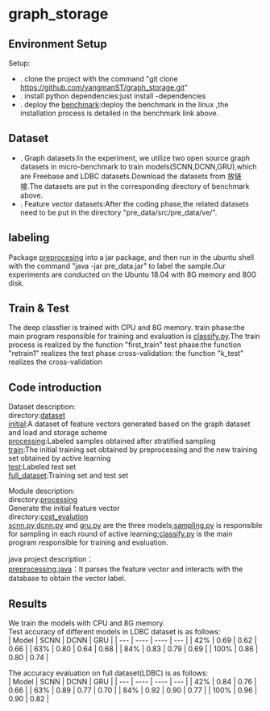 # graph_storage

## Environment Setup
Setup:
* . clone the project with the command "git clone https://github.com/yangmanST/graph_storage.git"
* . install python dependencies:just install -dependencies
* . deploy the [benchmark](https://github.com/kuzeko/graph-databases-testsuite):deploy the benchmark in the linux ,the installation process is detailed in the benchmark link above.

## Dataset 
* . Graph datasets:In the experiment, we utilize two open source graph datasets in micro-benchmark  to train models(SCNN,DCNN,GRU),which are Freebase and LDBC datasets.Download the datasets from 放链接.The datasets are put in the corresponding directory of benchmark above.
* . Feature vector datasets:After the coding phase,the related datasets need to be put in the directory "pre_data/src/pre_data/ve/".

## labeling  
Package [preprocesing](https://github.com/yangmanST/graph_storage/blob/master/pre_data) into a jar package, and then run in the ubuntu shell with the command "java -jar pre_data.jar" to label the sample.Our experiments are conducted on the Ubuntu 18.04 with 8G memory and 80G disk.

## Train & Test  
The deep classfier is trained with CPU and 8G memory.
train phase:the main program responsible for training and evaluation is [classify.py](https://github.com/yangmanST/graph_storage/tree/master/cost_evalution/classify.py).The train process is realized by the function "first_train"
test phase:the function "retrain1" realizes the test phase
cross-validation: the function "k_test" realizes the cross-validation 


## Code introduction
Dataset description:  
directory:[dataset](https://github.com/yangmanST/graph_storage/tree/master/dataset/)  
[initial](https://github.com/yangmanST/graph_storage/tree/master/dataset/initial):A dataset of feature vectors generated based on the graph dataset and load and storage scheme  
[processing](https://github.com/yangmanST/graph_storage/tree/master/dataset/processing):Labeled samples obtained after stratified sampling  
[train](https://github.com/yangmanST/graph_storage/tree/master/dataset/train):The initial training set obtained by preprocessing and the new training set obtained by active learning  
[test](https://github.com/yangmanST/graph_storage/tree/master/dataset/test):Labeled test set  
[full_dataset](https://github.com/yangmanST/graph_storage/tree/master/dataset/full_dataset):Training set and test set  

Module description:  
directory:[processing](https://github.com/yangmanST/graph_storage/tree/master/processing)  
Generate the initial feature vector  
directory:[cost_evalution](https://github.com/yangmanST/graph_storage/tree/master/cost_evalution)  
[scnn.py](https://github.com/yangmanST/graph_storage/tree/master/cost_evalution/scnn.py),[dcnn.py](https://github.com/yangmanST/graph_storage/tree/master/cost_evalution/dcnn.py) and [gru.py](https://github.com/yangmanST/graph_storage/tree/master/cost_evalution/gru.py) are the three models;[sampling.py](https://github.com/yangmanST/graph_storage/tree/master/cost_evalution/sampling.py) is responsible for sampling in each round of active learning;[classify.py](https://github.com/yangmanST/graph_storage/tree/master/cost_evalution/classify.py) is the main program responsible for training and evaluation.

java project description：  
[preprocessing.java](https://github.com/yangmanST/graph_storage/blob/master/pre_data/src/pre_data/Preprocessing.java)：It parses the feature vector and interacts with the database to obtain the vector label.  



## Results
We train the models with CPU and 8G memory.  
Test accuracy of different models in LDBC dataset is as follows:  
| Model  | SCNN  | DCNN  | GRU  |
| ---  | ----  | ---- | ---  |
| 42%  | 0.69  |	0.62  |	0.66  |
| 63%  | 0.80  |	0.64  |	0.68  |
| 84%  | 0.83  |	0.79  |	0.69  |
| 100%  | 0.86  |	0.80  |	0.74  |

The accuracy evaluation on full dataset(LDBC) is as follows:  
| Model  | SCNN  | DCNN  | GRU  |
| ---  | ----  | ---- | ---  |
| 42%  | 0.84	 | 0.76  | 0.66  |
| 63%  | 0.89	 | 0.77  | 0.70  |
| 84%  | 0.92	 | 0.90	 | 0.77  |
| 100%  | 0.96	 | 0.90	 | 0.82  |
